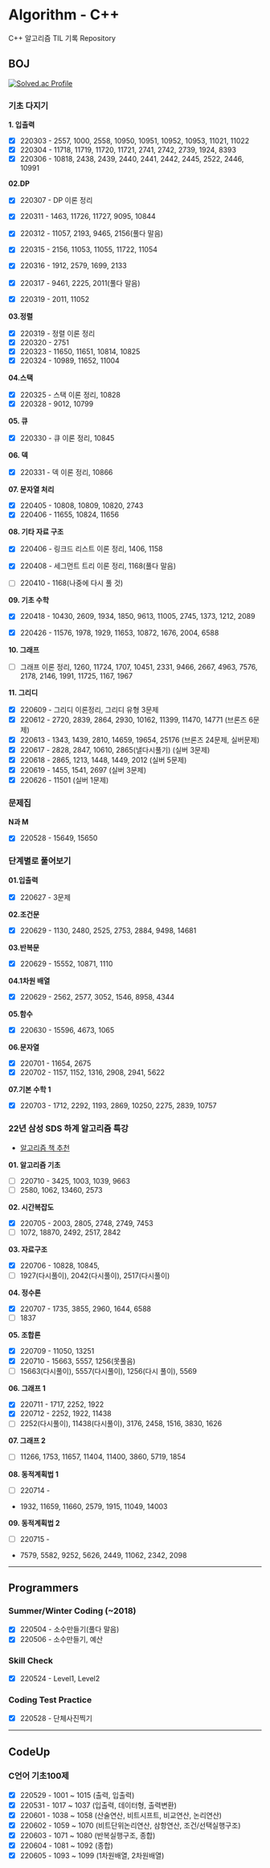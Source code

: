 # Algorithm - C++
C++ 알고리즘 TIL 기록 Repository

## BOJ

[![Solved.ac Profile](http://mazassumnida.wtf/api/v2/generate_badge?boj=qqff0311)](https://solved.ac/qqff0311/)

### 기초 다지기

**1. 입출력**

- [x] 220303 - 2557, 1000, 2558, 10950, 10951, 10952, 10953, 11021, 11022
- [x] 220304 - 11718, 11719, 11720, 11721, 2741, 2742, 2739, 1924, 8393
- [x] 220306 - 10818, 2438, 2439, 2440, 2441, 2442, 2445, 2522, 2446, 10991

**02.DP**

- [x] 220307 - DP 이론 정리
- [x] 220311 - 1463, 11726, 11727, 9095, 10844
- [x] 220312 - 11057, 2193, 9465, 2156(풀다 말음)
- [x] 220315 - 2156, 11053, 11055, 11722, 11054
- [x] 220316 - 1912, 2579, 1699, 2133
- [x] 220317 - 9461, 2225, 2011(풀다 말음)
- [x] 220319 - 2011, 11052 


**03.정렬**

- [x] 220319 - 정렬 이론 정리
- [x] 220320 - 2751
- [x] 220323 - 11650, 11651, 10814, 10825
- [x] 220324 - 10989, 11652, 11004

**04.스택**

- [x] 220325 - 스택 이론 정리, 10828
- [x] 220328 - 9012, 10799 

**05. 큐**

- [x] 220330 - 큐 이론 정리, 10845

**06. 덱**

- [x] 220331 - 덱 이론 정리, 10866

**07. 문자열 처리**

- [x] 220405 - 10808, 10809, 10820, 2743
- [x] 220406 - 11655, 10824, 11656

**08. 기타 자료 구조**

- [x] 220406 - 링크드 리스트 이론 정리, 1406, 1158
- [x] 220408 - 세그먼트 트리 이론 정리, 1168(풀다 말음)
- [ ] 220410 - 1168(나중에 다시 풀 것)


**09. 기초 수학**

- [x] 220418 - 10430, 2609, 1934, 1850, 9613, 11005, 2745, 1373, 1212, 2089
- [x] 220426 - 11576, 1978, 1929, 11653, 10872, 1676, 2004, 6588


**10. 그래프**

- [ ] 그래프 이론 정리, 1260, 11724, 1707, 10451, 2331, 9466, 2667, 4963, 7576, 2178, 2146, 1991, 11725, 1167, 1967

**11. 그리디**

- [x] 220609 - 그리디 이론정리, 그리디 유형 3문제
- [x] 220612 - 2720, 2839, 2864, 2930, 10162, 11399, 11470, 14771 (브론즈 6문제)
- [x] 220613 - 1343, 1439, 2810, 14659, 19654, 25176 (브론즈 24문제, 실버문제)
- [x] 220617 - 2828, 2847, 10610, 2865(낼다시풀기) (실버 3문제)
- [x] 220618 - 2865, 1213, 1448, 1449, 2012 (실버 5문제)
- [x] 220619 - 1455, 1541, 2697 (실버 3문제)
- [x] 220626 - 11501 (실버 1문제)

### 문제집 

**N과 M**
- [x] 220528 - 15649, 15650

### 단계별로 풀어보기

**01.입출력**
- [x] 220627 - 3문제 

**02.조건문**
- [x] 220629 - 1130, 2480, 2525, 2753, 2884, 9498, 14681

**03.반복문**
- [x] 220629 - 15552, 10871, 1110

**04.1차원 배열**
- [x] 220629 - 2562, 2577, 3052, 1546, 8958, 4344

**05.함수**
- [x] 220630 - 15596, 4673, 1065

**06.문자열**
- [x] 220701 - 11654, 2675
- [x] 220702 - 1157, 1152, 1316, 2908, 2941, 5622

**07.기본 수학 1**
- [x] 220703 - 1712, 2292, 1193, 2869, 10250, 2275, 2839, 10757


### 22년 삼성 SDS 하계 알고리즘 특강

- [알고리즘 책 추천](http://www.yes24.com/Product/Goods/8006522)

**01. 알고리즘 기초**
- [ ] 220710 - 3425, 1003, 1039, 9663
- [ ] 2580, 1062, 13460, 2573

**02. 시간복잡도**
- [x] 220705 - 2003, 2805, 2748, 2749, 7453
- [ ] 1072, 18870, 2492, 2517, 2842

**03. 자료구조**
- [x] 220706 - 10828, 10845, 
- [ ] 1927(다시풀이), 2042(다시풀이), 2517(다시풀이)

**04. 정수론**
- [x] 220707 - 1735, 3855, 2960, 1644, 6588
- [ ] 1837

**05. 조합론**
- [x] 220709 - 11050, 13251
- [x] 220710 - 15663, 5557, 1256(못풀음)
- [ ] 15663(다시풀이), 5557(다시풀이), 1256(다시 풀이), 5569

**06. 그래프 1**
- [x] 220711 - 1717, 2252, 1922
- [x] 220712 - 2252, 1922, 11438
- [ ] 2252(다시풀이), 11438(다시풀이), 3176, 2458, 1516, 3830, 1626

**07. 그래프 2**
- [ ] 11266, 1753, 11657, 11404, 11400, 3860, 5719, 1854

**08. 동적계획법 1**
- [ ] 220714 - 
- 1932, 11659, 11660, 2579, 1915, 11049, 14003

**09. 동적계획법 2**
- [ ] 220715 -  
- 7579, 5582, 9252, 5626,  2449, 11062, 2342, 2098
-----

## Programmers

### Summer/Winter Coding (~2018)
- [x] 220504 - 소수만들기(풀다 말음)
- [x] 220506 - 소수만들기, 예산

### Skill Check 
- [x] 220524 - Level1, Level2

### Coding Test Practice
- [x] 220528 - 단체사진찍기


-----

## CodeUp

### C언어 기초100제
- [x] 220529 - 1001 ~ 1015 (출력, 입출력)
- [x] 220531 - 1017 ~ 1037 (입출력, 데이터형, 출력변환)
- [x] 220601 - 1038 ~ 1058 (산술연산, 비트시프트, 비교연산, 논리연산)
- [x] 220602 - 1059 ~ 1070 (비트단위논리연산, 삼항연산, 조건/선택실행구조)
- [x] 220603 - 1071 ~ 1080 (반복실행구조, 종합)
- [x] 220604 - 1081 ~ 1092 (종합)
- [x] 220605 - 1093 ~ 1099 (1차원배열, 2차원배열)